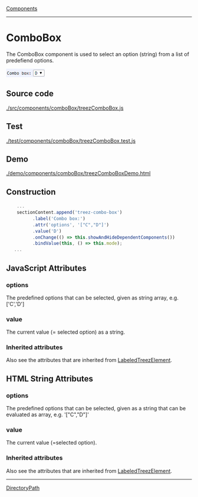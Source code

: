 [Components](../components.md)

----

# ComboBox
		
The ComboBox component is used to select an option (string) from a list of predefiend options. 
	
![](../../images/treezComboBox.png)
		
## Source code

[./src/components/comboBox/treezComboBox.js](../../../src/components/comboBox/treezComboBox.js)

## Test

[./test/components/comboBox/treezComboBox.test.js](../../../test/components/comboBox/treezComboBox.test.js)

## Demo

[./demo/components/comboBox/treezComboBoxDemo.html](../../../demo/components/comboBox/treezComboBoxDemo.html)

## Construction

```javascript
    ...
    sectionContent.append('treez-combo-box')
		  .label('Combo box:')
		  .attr('options', '["C","D"]')
		  .value('D')
		  .onChange(() => this.showAndHideDependentComponents())
		  .bindValue(this, () => this.mode);	
   ...
```

## JavaScript Attributes

### options

The predefined options that can be selected, given as string array, e.g. \['C','D'\]

### value

The current value (= selected option) as a string. 

### Inherited attributes

Also see the attributes that are inherited from [LabeledTreezElement](../labeledTreezElement.md#value).

## HTML String Attributes

### options

The predefined options that can be selected, given as a string that can be evaluated as array, e.g. '\["C","D"\]'

### value

The current value (=selected option). 

### Inherited attributes

Also see the attributes that are inherited from [LabeledTreezElement](../labeledTreezElement.md#value-1).


----

[DirectoryPath](../file/directoryPath.md)

